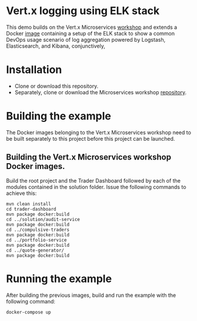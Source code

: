 # Vert.x logging using ELK stack
This demo builds on the Vert.x Microservices [workshop](http://vertx-lab.dynamis-technologies.com/) and extends
a Docker [image](https://hub.docker.com/r/sebp/elk/) containing a setup of the ELK stack to show a common DevOps usage scenario of log aggregation powered by Logstash, Elasticsearch, and Kibana, conjunctively,

# Installation
- Clone or download this repository.
- Separately, clone or download the Microservices workshop [repository](https://github.com/cescoffier/vertx-microservices-workshop).

# Building the example
The Docker images belonging to the Vert.x Microservices workshop need to be built separately to this project before this project can be launched.

## Building the Vert.x Microservices workshop Docker images.
Build the root project and the Trader Dashboard followed by each of the modules contained in the solution folder. Issue the following commands to achieve this:

```
mvn clean install
cd trader-dashboard
mvn package docker:build
cd ../solution/audit-service
mvn package docker:build
cd ../compulsive-traders
mvn package docker:build
cd ../portfolio-service
mvn package docker:build
cd ../quote-generator/
mvn package docker:build

```

# Running the example

After building the previous images, build and run the example with the following command:

```
docker-compose up
```
